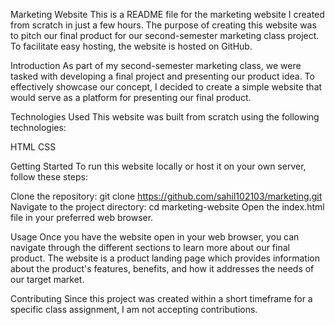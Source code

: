 Marketing Website
This is a README file for the marketing website I created from scratch in just a few hours. The purpose of creating this website was to pitch our final product for our second-semester marketing class project. To facilitate easy hosting, the website is hosted on GitHub.

Introduction
As part of my second-semester marketing class, we were tasked with developing a final project and presenting our product idea. To effectively showcase our concept, I decided to create a simple website that would serve as a platform for presenting our final product.

Technologies Used
This website was built from scratch using the following technologies:

HTML
CSS

Getting Started
To run this website locally or host it on your own server, follow these steps:

Clone the repository: git clone https://github.com/sahil102103/marketing.git
Navigate to the project directory: cd marketing-website
Open the index.html file in your preferred web browser.

Usage
Once you have the website open in your web browser, you can navigate through the different sections to learn more about our final product. The website is a product landing page which provides information about the product's features, benefits, and how it addresses the needs of our target market.

Contributing
Since this project was created within a short timeframe for a specific class assignment, I am not accepting contributions.
